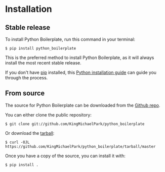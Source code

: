 # Installation

## Stable release

To install Python Boilerplate, run this command in your
terminal:

``` console
$ pip install python_boilerplate
```

This is the preferred method to install Python Boilerplate, as it will always install the most recent stable release.

If you don't have [pip][] installed, this [Python installation guide][]
can guide you through the process.

## From source

The source for Python Boilerplate can be downloaded from
the [Github repo][].

You can either clone the public repository:

``` console
$ git clone git://github.com/KingMichaelPark/python_boilerplate
```

Or download the [tarball][]:

``` console
$ curl -OJL https://github.com/KingMichaelPark/python_boilerplate/tarball/master
```

Once you have a copy of the source, you can install it with:

``` console
$ pip install .
```

  [pip]: https://pip.pypa.io
  [Python installation guide]: http://docs.python-guide.org/en/latest/starting/installation/
  [Github repo]: https://github.com/%7B%7B%20cookiecutter.github_username%20%7D%7D/%7B%7B%20cookiecutter.project_slug%20%7D%7D
  [tarball]: https://github.com/%7B%7B%20cookiecutter.github_username%20%7D%7D/%7B%7B%20cookiecutter.project_slug%20%7D%7D/tarball/master
